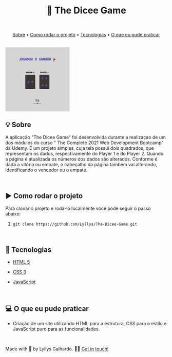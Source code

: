 <h1 align="center">🎲 The Dicee Game</h1>

<br />

<p align="center">
 <a href="#sobre">Sobre</a> •
 <a href="#rodarProjeto">Como rodar o projeto</a> •
 <a href="#tecnologias">Tecnologias</a> • 
 <a href="#aprendizado">O que eu pude praticar</a>  
</p>

<br />

<img align="center" src="https://github.com/Lyllys/The-Dicee-Game/blob/main/tela.png" alt="Tela do projeto" height="200" width="200">

<br />

<h2 id="sobre">💡 Sobre</h2>

A aplicação "The Dicee Game" foi desenvolvida durante a realizaçao de um dos módulos do curso " The Complete 2021 Web Development Bootcamp" da Udemy. É um projeto simples, cuja tela possui dois quadrados, que representam os dados, respectivamente do Player 1 e do Player 2. Quando a página é atualizada os números dos dados são alterados. Conforme é dada a vitória ou empate, o cabeçalho da página também vai alterando, identificando o vencedor ou o empate. 
 
<br />

<h2 id="rodarProjeto">▶ Como rodar o projeto</h2>
Para clonar o projeto e rodá-lo localmente você pode seguir o passo abaixo:

1. `git clone https://github.com/Lyllys/The-Dicee-Game.git`

<br />

<h2 id="tecnologias">🚀 Tecnologias</h2>

* [HTML 5](https://developer.mozilla.org/pt-BR/docs/Web/HTML)

* [CSS 3](https://developer.mozilla.org/pt-BR/docs/Web/CSS)

* [JavaScript](https://developer.mozilla.org/pt-BR/docs/Web/JavaScript)

<br />

<h2 id="aprendizado">💻 O que eu pude praticar</h2>

* Criação de um site utilizando HTML para a estrutura, CSS para o estilo e JavaScript puro para as funcionalidades. 

<br />

Made with 💜 by Lyllys Galhardo. 👋🏽 [Get in touch!](https://www.linkedin.com/in/lyllysgalhardo)

